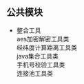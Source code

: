 ## 公共模块
- 整合工具
  </br> aes加密解密工具类
  </br> 经纬度计算距离工具类
  </br> java集合工具类
  </br> 手机号校验工具类
  </br> 连接池工具类
